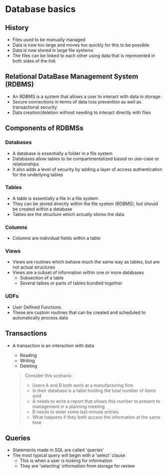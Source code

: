 # Database basics

## History
- Files used to be manually managed
- Data is now too large and moves too quickly for this to be possible
- Data is now stored in large file systems
- The files can be linked to each other using data that is represented in both sides of the link

## Relational DataBase Management System (RDBMS)
- An RDBMS is a system that allows a user to interact with data in storage
- Secure connections in terms of data loss prevention as well as transactional security
- Data creation/deletion without needing to interact directly with files
    
    
## Components of RDBMSs

### Databases
- A database is essentially a folder in a file system
- Databases allow tables to be compartmentalized based on use-case or relationships
- It also adds a level of security by adding a layer of access authentication for the underlying tables

### Tables
- A table is essentially a file in a file system
- They can be stored directly within the file system (RDBMS), but should be created within a database
- Tables are the structure which actually stores the data

### Columns
- Columns are individual fields within a table

### Views
- Views are routines which behave much the same way as tables, but are not actual structures
- Views are a subset of information within one or more databases
    - Subsection of a table
    - Several talbes or parts of tables bundled together

### UDFs
- User Defined Functions
- These are custom routines that can be created and scheduled to automatically process data
    
    
## Transactions
- A transaction is an interaction with data
    - Reading 
    - Writing
    - Deleting

    > Consider this scenario:
    >    - Users A and B both work at a manufacturing firm
    >    - In their database is a table holding the total number of items sold
    >    - A needs to write a report that shows this number to present to management in a planning meeting
    >    - B needs to enter some last-minute entries
    >    - What happens if they both access the information at the same time
    
    
## Queries
- Statements made in SQL are called 'queries'
- The most typical query will begin with a 'select' clause
    - This is when a user is looking for information
    - They are 'selecting' information from storage for review

